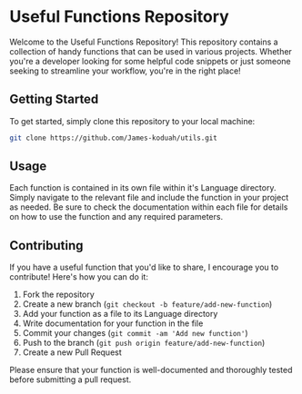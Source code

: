 # Useful Functions Repository

Welcome to the Useful Functions Repository! This repository contains a collection of handy functions that can be used in various projects. Whether you're a developer looking for some helpful code snippets or just someone seeking to streamline your workflow, you're in the right place!

## Getting Started

To get started, simply clone this repository to your local machine:

```bash
git clone https://github.com/James-koduah/utils.git
```

## Usage

Each function is contained in its own file within it's Language directory. Simply navigate to the relevant file and include the function in your project as needed. Be sure to check the documentation within each file for details on how to use the function and any required parameters.

## Contributing

If you have a useful function that you'd like to share, I encourage you to contribute! Here's how you can do it:

1. Fork the repository
2. Create a new branch (`git checkout -b feature/add-new-function`)
3. Add your function as a file to its Language directory
4. Write documentation for your function in the file
5. Commit your changes (`git commit -am 'Add new function'`)
6. Push to the branch (`git push origin feature/add-new-function`)
7. Create a new Pull Request

Please ensure that your function is well-documented and thoroughly tested before submitting a pull request.
